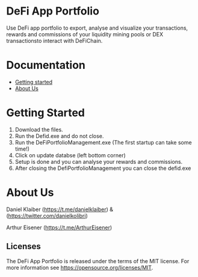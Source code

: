 # DeFi App Portfolio

Use DeFi app portfolio to export, analyse and visualize your transactions, rewards and commissions of your liquidity mining pools or DEX transactionsto interact with DeFiChain. 

# Documentation

- [Getting started](#getting-started)
- [About Us](#about-us)

# Getting Started
1. Download the files.
2. Run the Defid.exe and do not close.
3. Run the DeFiPortfolioManagement.exe (The first startup can take some time!)
4. Click on update databse (left bottom corner)
5. Setup is done and you can analyse your rewards and commissions.
6. After closing the DefiPortfolioManagement you can close the defid.exe

# About Us
Daniel Klaiber (https://t.me/danielklaiber) & (https://twitter.com/danielkolibri)

Arthur Eisener (https://t.me/ArthurEisener)

## Licenses

The DeFi App Portfolio is released under the terms of the MIT license. For more information see https://opensource.org/licenses/MIT.
